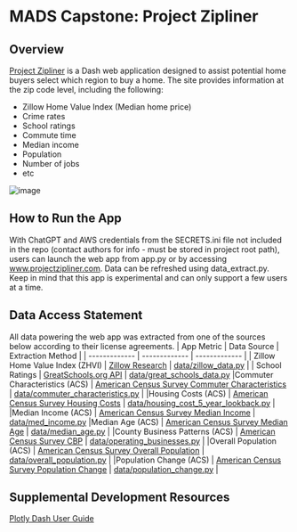 # MADS Capstone: Project Zipliner
## Overview
[Project Zipliner](http://www.projectzipliner.com/) is a Dash web application designed to assist potential home buyers select which region to buy a home. The site provides information at the zip code level, including the following:

- Zillow Home Value Index (Median home price)
- Crime rates
- School ratings
- Commute time
- Median income
- Population
- Number of jobs
- etc

![image](https://github.com/user-attachments/assets/49899b81-d0ce-4f16-a6ef-66cd803d2ee3)

## How to Run the App
With ChatGPT and AWS credentials from the SECRETS.ini file not included in the repo (contact authors for info - must be stored in project root path), users can launch the web app from app.py or by accessing www.projectzipliner.com. Data can be refreshed using data_extract.py.
Keep in mind that this app is experimental and can only support a few users at a time.

## Data Access Statement
All data powering the web app was extracted from one of the sources below according to their license agreements.
| App Metric | Data Source | Extraction Method |
| ------------- | ------------- | ------------- |
| Zillow Home Value Index (ZHVI) | [Zillow Research](https://www.zillow.com/research/data/) | [data/zillow_data.py](https://github.com/nickjwheatley/project_zipliner/blob/main/data/zillow_data.py) |
| School Ratings | [GreatSchools.org API](https://documenter.getpostman.com/view/13485071/2s93sgXWUY?utm_campaign=API&utm_source=gs&utm_medium=textlink&utm_content=api_documentation) | [data/great_schools_data.py](https://github.com/nickjwheatley/project_zipliner/blob/main/data/great_schools_data.py)
|Commuter Characteristics (ACS) | [American Census Survey Commuter Characteristics](https://data.census.gov/table?q=S0801:%20Commuting%20Characteristics%20by%20Sex&g=010XX00US$8600000) | [data/commuter_characteristics.py](https://github.com/nickjwheatley/project_zipliner/blob/main/data/commuter_characteristics.py) |
|Housing Costs (ACS) | [American Census Survey Housing Costs](https://data.census.gov/table?q=S2506:%20Financial%20Characteristics%20for%20Housing%20Units%20With%20a%20Mortgage&g=010XX00US$8600000) | [data/housing_cost_5_year_lookback.py](https://github.com/nickjwheatley/project_zipliner/blob/main/data/housing_costs_5_year_lookback.py) |
|Median Income (ACS) | [American Census Survey Median Income](https://data.census.gov/table?q=S1903:%20Median%20Income%20in%20the%20Past%2012%20Months%20(in%202022%20Inflation-Adjusted%20Dollars)&g=010XX00US$8600000) | [data/med_income.py](https://github.com/nickjwheatley/project_zipliner/blob/main/data/med_income.py)
|Median Age (ACS) | [American Census Survey Median Age](https://data.census.gov/table?q=B01002&g=010XX00US$8600000) | [data/median_age.py](https://github.com/nickjwheatley/project_zipliner/blob/main/data/median_age.py) |
|County Business Patterns (ACS) | [American Census Survey CBP](https://data.census.gov/table?q=CBP&g=010XX00US$0500000) | [data/operating_businesses.py](https://github.com/nickjwheatley/project_zipliner/blob/main/data/operating_businesses.py) |
|Overall Population (ACS) | [American Census Survey Overall Population](https://data.census.gov/table/ACSDP5Y2022.DP05?q=DP05:%20ACS%20Demographic%20and%20Housing%20Estimates&g=010XX00US$8600000) | [data/overall_population.py](https://github.com/nickjwheatley/project_zipliner/blob/main/data/overall_population.py) |
|Population Change (ACS) | [American Census Survey Population Change](https://data.census.gov/table?q=S0701:%20Geographic%20Mobility%20by%20Selected%20Characteristics%20in%20the%20United%20States&g=010XX00US$8600000,$8600000) | [data/population_change.py](https://github.com/nickjwheatley/project_zipliner/blob/main/data/population_change.py) |

## Supplemental Development Resources
[Plotly Dash User Guide](https://dash.plotly.com/?_gl=1*17kyid5*_gcl_au*MTE2MzIyODE0Ny4xNzIwNzE0NTkx*_ga*MTI3ODQ5Nzc4Mi4xNzIwNzE0NTky*_ga_6G7EE0JNSC*MTcyMjU2NTQ1OS41LjEuMTcyMjU2NTY0OC41Ni4wLjA.)

